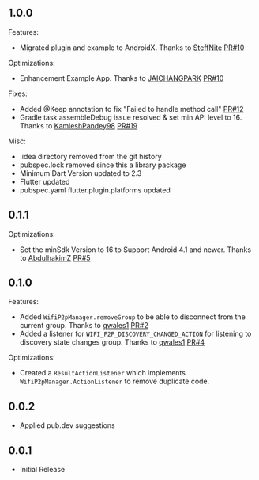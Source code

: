 ## 1.0.0

Features:
- Migrated plugin and example to AndroidX. Thanks to [SteffNite](https://github.com/SteffNite) [PR#10](https://github.com/mintware-de/flutter_p2p/pull/8)

Optimizations:
- Enhancement Example App. Thanks to [JAICHANGPARK](https://github.com/JAICHANGPARK) [PR#10](https://github.com/mintware-de/flutter_p2p/pull/10)

Fixes:
- Added @Keep annotation to fix "Failed to handle method call" [PR#12](https://github.com/mintware-de/flutter_p2p/pull/12)
- Gradle task assembleDebug issue resolved & set min API level to 16. Thanks to [KamleshPandey98](https://github.com/KamleshPandey98) [PR#19](https://github.com/mintware-de/flutter_p2p/pull/19)

Misc:
- .idea directory removed from the git history
- pubspec.lock removed since this a library package
- Minimum Dart Version updated to 2.3
- Flutter updated
- pubspec.yaml flutter.plugin.platforms updated

## 0.1.1

Optimizations:
- Set the minSdk Version to 16 to Support Android 4.1 and newer. Thanks to [AbdulhakimZ](https://github.com/AbdulhakimZ) [PR#5](https://github.com/mintware-de/flutter_p2p/pull/5)

## 0.1.0

Features:
- Added `WifiP2pManager.removeGroup` to be able to disconnect from the current group. Thanks to [qwales1](https://github.com/qwales1) [PR#2](https://github.com/mintware-de/flutter_p2p/pull/2)
- Added a listener for `WIFI_P2P_DISCOVERY_CHANGED_ACTION` for listening to discovery state changes group. Thanks to [qwales1](https://github.com/qwales1) [PR#4](https://github.com/mintware-de/flutter_p2p/pull/4)

Optimizations:
- Created a `ResultActionListener` which implements `WifiP2pManager.ActionListener` to remove duplicate code.

## 0.0.2
* Applied pub.dev suggestions 

## 0.0.1
* Initial Release
